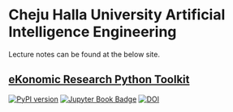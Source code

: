 # Cheju Halla University Artificial Intelligence Engineering 

Lecture notes can be found at the below site.

## [eKonomic Research Python Toolkit](https://entelecheia.github.io/ekorpkit-book)

[![PyPI version](https://badge.fury.io/py/ekorpkit.svg)](https://badge.fury.io/py/ekorpkit) [![Jupyter Book Badge](https://jupyterbook.org/badge.svg)](https://entelecheia.github.io/ekorpkit-book/) [![DOI](https://zenodo.org/badge/DOI/10.5281/zenodo.6497226.svg)](https://doi.org/10.5281/zenodo.6497226)

